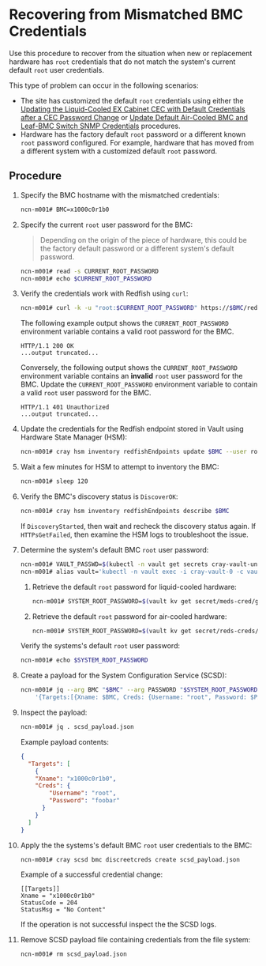 # Recovering from Mismatched BMC Credentials

Use this procedure to recover from the situation when new or replacement hardware has `root` credentials that do not match the system's current default `root` user credentials.

This type of problem can occur in the following scenarios:

- The site has customized the default `root` credentials using either the
  [Updating the Liquid-Cooled EX Cabinet CEC with Default Credentials after a CEC Password Change](Updating_the_Liquid-Cooled_EX_Cabinet_Default_Credentials_after_a_CEC_Password_Change.md) or
  [Update Default Air-Cooled BMC and Leaf-BMC Switch SNMP Credentials](Update_Default_Air-Cooled_BMC_and_Leaf_BMC_Switch_SNMP_Credentials.md) procedures.
- Hardware has the factory default `root` password or a different known `root` password configured. For example, hardware that has moved from a different system with a customized default `root` password.

## Procedure

1. Specify the BMC hostname with the mismatched credentials:

    ```bash
    ncn-m001# BMC=x1000c0r1b0
    ```

1. Specify the current `root` user password for the BMC:

    > Depending on the origin of the piece of hardware, this could be the factory default password or a different system's default password.

    ```bash
    ncn-m001# read -s CURRENT_ROOT_PASSWORD
    ncn-m001# echo $CURRENT_ROOT_PASSWORD
    ```

1. Verify the credentials work with Redfish using `curl`:

    ```bash
    ncn-m001# curl -k -u "root:$CURRENT_ROOT_PASSWORD" https://$BMC/redfish/v1/Managers -i
    ```

    The following example output shows the `CURRENT_ROOT_PASSWORD` environment variable contains a valid root password for the BMC.

    ```text
    HTTP/1.1 200 OK
    ...output truncated...
    ```

    Conversely, the following output shows the `CURRENT_ROOT_PASSWORD` environment variable contains an **invalid** `root` user password for the BMC. Update the `CURRENT_ROOT_PASSWORD` environment variable to contain a valid `root` user password for the BMC.

    ```text
    HTTP/1.1 401 Unauthorized
    ...output truncated...
    ```

1. Update the credentials for the Redfish endpoint stored in Vault using Hardware State Manager (HSM):

    ```bash
    ncn-m001# cray hsm inventory redfishEndpoints update $BMC --user root --password $CURRENT_ROOT_PASSWORD 
    ```

1. Wait a few minutes for HSM to attempt to inventory the BMC:

    ```bash
    ncn-m001# sleep 120
    ```

1. Verify the BMC's discovery status is `DiscoverOK`:

    ```bash
    ncn-m001# cray hsm inventory redfishEndpoints describe $BMC
    ```

    If `DiscoveryStarted`, then wait and recheck the discovery status again. If `HTTPsGetFailed`, then examine the HSM logs to troubleshoot the issue.

1. Determine the system's default BMC `root` user password:

    ```bash
    ncn-m001# VAULT_PASSWD=$(kubectl -n vault get secrets cray-vault-unseal-keys -o json | jq -r '.data["vault-root"]' |  base64 -d)
    ncn-m001# alias vault='kubectl -n vault exec -i cray-vault-0 -c vault -- env VAULT_TOKEN=$VAULT_PASSWD VAULT_ADDR=http://127.0.0.1:8200 VAULT_FORMAT=json vault'
    ```

    1. Retrieve the default `root` password for liquid-cooled hardware:

        ```bash
        ncn-m001# SYSTEM_ROOT_PASSWORD=$(vault kv get secret/meds-cred/global/ipmi | jq .data.Password -r)
        ```

    1. Retrieve the default `root` password for air-cooled hardware:

        ```bash
        ncn-m001# SYSTEM_ROOT_PASSWORD=$(vault kv get secret/reds-creds/defaults | jq .data.Cray.password -r)
        ```

    Verify the systems's default `root` user password:

    ```bash
    ncn-m001# echo $SYSTEM_ROOT_PASSWORD
    ```

1. Create a payload for the System Configuration Service (SCSD):

    ```bash
    ncn-m001# jq --arg BMC "$BMC" --arg PASSWORD "$SYSTEM_ROOT_PASSWORD" -n \
        '{Targets:[{Xname: $BMC, Creds: {Username: "root", Password: $PASSWORD}}]}' > scsd_payload.json
    ```

1. Inspect the payload:

    ```bash
    ncn-m001# jq . scsd_payload.json
    ```

    Example payload contents:

    ```json
    {
      "Targets": [
        {
        "Xname": "x1000c0r1b0",
        "Creds": {
            "Username": "root",
            "Password": "foobar"
          }
        }
      ]
    }
    ```

1. Apply the the systems's default BMC `root` user credentials to the BMC:

    ```bash
    ncn-m001# cray scsd bmc discreetcreds create scsd_payload.json
    ```

    Example of a successful credential change:

    ```text
    [[Targets]]
    Xname = "x1000c0r1b0"
    StatusCode = 204
    StatusMsg = "No Content"
    ```

    If the operation is not successful inspect the the SCSD logs.

1. Remove SCSD payload file containing credentials from the file system:

    ```bash
    ncn-m001# rm scsd_payload.json
    ```
